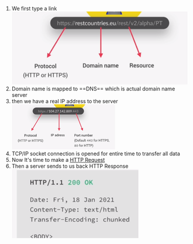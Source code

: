 
1. We first type a link 
	![Link Pieces](Link%20Pieces.png)
2. Domain name is mapped to ==DNS== which is actual domain name server
3. then we have a real IP address to the server
	![Real IP Address](Real%20IP%20Address.png)
4. TCP/IP socket connection is opened  for entire time to transfer all data
5. Now It's time to make a [HTTP Request](Programming/Javascript%20Jonas/Js-Jonas/permenantNote/Definitions/HTTP%20Request.md)
6. Then a server sends to us back HTTP Response
	![HTTP Response](HTTP%20Response.png)
